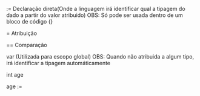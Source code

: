 <!-- Pacotes -->

<!-- Simbolos / Operadores -->
:= Declaração direta(Onde a linguagem irá identificar qual a tipagem do dado a partir do valor atribuido)
OBS: Só pode ser usada dentro de um bloco de código {}

= Atribuição

== Comparação

<!-- variáveis -->
var (Utilizada para escopo global)
OBS: Quando não atribuida a algum tipo, irá identificar a tipagem automáticamente

int age

age := 
